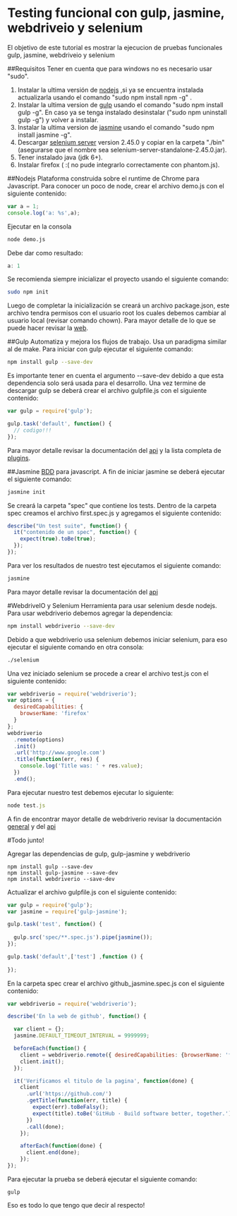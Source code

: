 Testing funcional con gulp, jasmine, webdriveio y selenium
==========================================================

El objetivo de este tutorial es mostrar la ejecucion de pruebas funcionales gulp, jasmine, webdriveio y selenium

##Requisitos
Tener en cuenta que para windows no es necesario usar "sudo".

  1. Instalar la ultima versión de [nodejs](https://nodejs.org) ,si ya se encuentra instalada actualizarla usando el comando "sudo npm install npm -g" .
  2. Instalar la ultima version de [gulp](http://gulpjs.com) usando el comando "sudo npm install gulp -g". En caso ya se tenga instalado desinstalar ("sudo npm uninstall gulp -g") y volver a instalar.
  3. Instalar la ultima version de [jasmine](http://jasmine.github.io) usando el comando "sudo npm install jasmine -g".
  4. Descargar [selenium server](http://www.seleniumhq.org) version 2.45.0 y copiar en la carpeta "./bin" (asegurarse que el nombre sea selenium-server-standalone-2.45.0.jar).
  5. Tener instalado java (jdk 6+).
  6. Instalar firefox ( :( no pude integrarlo correctamente con phantom.js).

##Nodejs
Plataforma construida sobre el runtime de Chrome para Javascript.
Para conocer un poco de node, crear el archivo demo.js con el siguiente contenido:
```js
var a = 1;
console.log('a: %s',a);
```
Ejecutar en la consola
```sh
node demo.js
```
Debe dar como resultado:
```js
a: 1
```
Se recomienda siempre inicializar el proyecto usando el siguiente comando:
```sh
sudo npm init
```
Luego de completar la inicialización se creará un archivo package.json, este archivo tendra permisos con el usuario root los cuales debemos cambiar al usuario local (revisar comando chown).
Para mayor detalle de lo que se puede hacer revisar la [web](https://nodejs.org/api).

##Gulp
Automatiza y mejora los flujos de trabajo. Usa un paradigma similar al de make.
Para iniciar con gulp ejecutar el siguiente comando:
```sh
npm install gulp --save-dev
```
Es importante tener en cuenta el argumento --save-dev debido a que esta dependencia solo será usada para el desarrollo.
Una vez termine de descargar gulp se deberá crear el archivo gulpfile.js con el siguiente contenido:
```js
var gulp = require('gulp');

gulp.task('default', function() {
  // codigo!!!
});
```
Para mayor detalle revisar la documentación del [api](https://github.com/gulpjs/gulp/blob/master/docs/API.md) y la lista completa de [plugins](http://gulpjs.com/plugins).

##Jasmine
[BDD](http://en.wikipedia.org/wiki/Behavior-driven_development) para javascript.
A fin de iniciar jasmine se deberá ejecutar el siguiente comando:
```sh
jasmine init
```
Se creará la carpeta "spec" que contiene los tests.
Dentro de la carpeta spec creamos el archivo first.spec.js y agregamos el siguiente contenido:
```js
describe("Un test suite", function() {
  it("contenido de un spec", function() {
    expect(true).toBe(true);
  });
});
```
Para ver los resultados de nuestro test ejecutamos el siguiente comando:
```sh
jasmine
```

Para mayor detalle revisar la documentación del [api](http://jasmine.github.io/2.3/introduction.html)

#WebdriveIO y Selenium
Herramienta para usar selenium desde nodejs.
Para usar webdriverio debemos agregar la dependencia:
```sh
npm install webdriverio --save-dev
```
Debido a que webdriverio usa selenium debemos iniciar selenium, para eso ejecutar el siguiente comando en otra consola:
```sh
./selenium
```
Una vez iniciado selenium se procede a crear el archivo test.js con el siguiente contenido:
```js
var webdriverio = require('webdriverio');
var options = {
  desiredCapabilities: {
    browserName: 'firefox'
  }
};
webdriverio
  .remote(options)
  .init()
  .url('http://www.google.com')
  .title(function(err, res) {
    console.log('Title was: ' + res.value);
  })
  .end();
```
Para ejecutar nuestro test debemos ejecutar lo siguiente:
```js
node test.js
```
A fin de encontrar mayor detalle de webdriverio revisar la documentación [general](http://webdriver.io/guide.html) y del [api](http://webdriver.io/api.html)

#Todo junto!

Agregar las dependencias de gulp, gulp-jasmine y webdriverio
```
npm install gulp --save-dev
npm install gulp-jasmine --save-dev
npm install webdriverio --save-dev
```
Actualizar el archivo gulpfile.js con el siguiente contenido:
```js
var gulp = require('gulp');
var jasmine = require('gulp-jasmine');

gulp.task('test', function() {
  
  gulp.src('spec/**.spec.js').pipe(jasmine());
});

gulp.task('default',['test'] ,function () {
  
});
```
En la carpeta spec crear el archivo github_jasmine.spec.js con el siguiente contenido:
```js
var webdriverio = require('webdriverio');

describe('En la web de github', function() {

  var client = {};
  jasmine.DEFAULT_TIMEOUT_INTERVAL = 9999999;

  beforeEach(function() {
    client = webdriverio.remote({ desiredCapabilities: {browserName: 'firefox'} });
    client.init();
  });

  it('Verificamos el titulo de la pagina', function(done) {
    client
      .url('https://github.com/')
      .getTitle(function(err, title) {
        expect(err).toBeFalsy();
        expect(title).toBe('GitHub · Build software better, together.');
      })
      .call(done);
    });

    afterEach(function(done) {
      client.end(done);
    });
});
```
Para ejecutar la prueba se deberá ejecutar el siguiente comando:
```
gulp
```

Eso es todo lo que tengo que decir al respecto!
